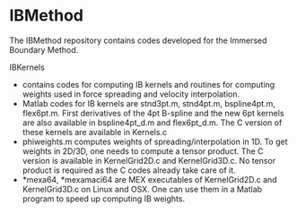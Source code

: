 # IBMethod
The IBMethod repository contains codes developed for the Immersed Boundary Method.

IBKernels
* contains codes for computing IB kernels and routines for computing weights used in force spreading and velocity interpolation.
* Matlab codes for IB kernels are stnd3pt.m, stnd4pt.m, bspline4pt.m, flex6pt.m. First derivatives of the 4pt B-spline and the new 6pt kernels are also available in bspline4pt_d.m and flex6pt_d.m. The C version of these kernels are available in Kernels.c
* phiweights.m computes weights of spreading/interpolation in 1D. To get weights in 2D/3D, one needs to compute a tensor product. The C version is available in KernelGrid2D.c and KernelGrid3D.c. No tensor product is required as the C codes already take care of it. 
* *mexa64, *mexamaci64 are MEX executables of KernelGrid2D.c and KernelGrid3D.c on Linux and OSX. One can use them in a Matlab program to speed up computing IB weights. 

